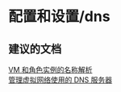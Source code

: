 <properties
    pageTitle="configuration and setup/dns"
    description="配置和设置/dns"
    service="microsoft.compute"
    resource="virtualmachines"
    authors="aashu"
    displayOrder=""
    selfHelpType="generic"
    supportTopicIds="32411847"
    resourceTags="linux"
    productPesIds="15571"
    cloudEnvironments="public"
/>


# 配置和设置/dns

## **建议的文档**
[VM 和角色实例的名称解析](https://azure.microsoft.com/documentation/articles/virtual-networks-name-resolution-for-vms-and-role-instances/)<br>
[管理虚拟网络使用的 DNS 服务器](https://azure.microsoft.com/documentation/articles/virtual-networks-manage-dns-in-vnet/)



<!--HONumber=Jul16_HO4-->


